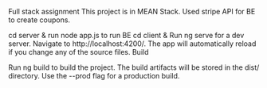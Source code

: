 Full stack assignment
This project is in MEAN Stack. Used stripe API for BE to create coupons.

cd server & run node app.js to run BE
cd client & Run ng serve for a dev server. Navigate to http://localhost:4200/. The app will automatically reload if you change any of the source files.
Build

Run ng build to build the project. The build artifacts will be stored in the dist/ directory. Use the --prod flag for a production build.
